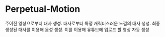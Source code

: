 # Perpetual-Motion
주어진 영상으로부터 대사 생성. 대사로부터 특정 캐릭터스러운 느낌의 대사 생성. 최종 생성된 대사를 이용해 음성 생성. 이를 이용해 유튜브에 업로드 할 영상 자동 생성
